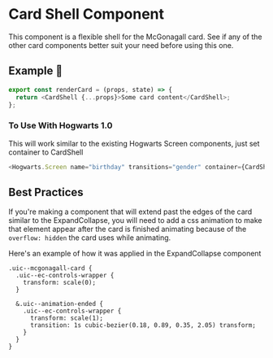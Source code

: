 # Card Shell Component

This component is a flexible shell for the McGonagall card. See if any of the other card components better suit your need before using this one.

## Example 🚀

```javascript
export const renderCard = (props, state) => {
  return <CardShell {...props}>Some card content</CardShell>;
};
```

### To Use With Hogwarts 1.0

This will work similar to the existing Hogwarts Screen components, just set container to CardShell

```javascript
<Hogwarts.Screen name="birthday" transitions="gender" container={CardShell} />
```

## Best Practices

If you're making a component that will extend past the edges of the card similar to the ExpandCollapse, you will need to add a css animation to make that element appear after the card is finished animating because of the `overflow: hidden` the card uses while animating.

Here's an example of how it was applied in the ExpandCollapse component

```
.uic--mcgonagall-card {
  .uic--ec-controls-wrapper {
    transform: scale(0);
  }

  &.uic--animation-ended {
    .uic--ec-controls-wrapper {
      transform: scale(1);
      transition: 1s cubic-bezier(0.18, 0.89, 0.35, 2.05) transform;
    }
  }
}
```
